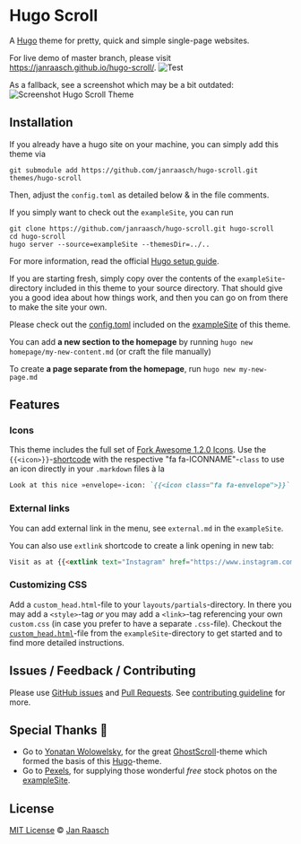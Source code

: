 # Hugo Scroll
A [Hugo](https://gohugo.io/) theme for pretty, quick and simple single-page websites.

For live demo of master branch, please visit https://janraasch.github.io/hugo-scroll/.
![Test](https://github.com/janraasch/hugo-scroll/workflows/CI/badge.svg?branch=master&event=push)

As a fallback, see a screenshot which may be a bit outdated: ![Screenshot Hugo Scroll Theme](https://raw.githubusercontent.com/janraasch/hugo-scroll/master/images/tn.png)

## Installation
If you already have a hugo site on your machine, you can simply add this theme via
```
git submodule add https://github.com/janraasch/hugo-scroll.git themes/hugo-scroll
```
Then, adjust the `config.toml` as detailed below & in the file comments.

If you simply want to check out the `exampleSite`, you can run
```
git clone https://github.com/janraasch/hugo-scroll.git hugo-scroll
cd hugo-scroll
hugo server --source=exampleSite --themesDir=../..
```

For more information, read the official [Hugo setup guide][hugo-setup-guide].

If you are starting fresh, simply copy over the contents of the `exampleSite`-directory included in this theme to your source directory. That should give you a good idea about how things work, and then you can go on from there to make the site your own.

Please check out the [config.toml](https://github.com/janraasch/hugo-scroll/blob/master/exampleSite/config.toml) included on the [exampleSite](https://github.com/janraasch/hugo-scroll/tree/master/exampleSite) of this theme.

You can add **a new section to the homepage** by running `hugo new homepage/my-new-content.md` (or craft the file manually)

To create **a page separate from the homepage**, run `hugo new my-new-page.md`

## Features
### Icons
This theme includes the full set of [Fork Awesome 1.2.0 Icons][fork-awesome-icons]. Use the `{{<icon>}}`-[shortcode][hugo-shortcodes] with the respective "fa fa-ICONNAME"-`class` to use an icon directly in your `.markdown` files à la
```markdown
Look at this nice »envelope«-icon: `{{<icon class="fa fa-envelope">}}`. I took this from https://forkaweso.me/Fork-Awesome/icon/envelope/ :-)
```

### External links
You can add external link in the menu, see `external.md` in the `exampleSite`.

You can also use `extlink` shortcode to create a link opening in new tab:
```markdown
Visit as at {{<extlink text="Instagram" href="https://www.instagram.com/yourInstagramName/">}}
```

### Customizing CSS
Add a `custom_head.html`-file to your `layouts/partials`-directory. In there you may add a `<style>`-tag _or_ you may add a `<link>`-tag referencing your own `custom.css` (in case you prefer to have a separate `.css`-file). Checkout the [`custom_head.html`](https://github.com/janraasch/hugo-scroll/blob/master/exampleSite/layouts/partials/custom_head.html)-file from the `exampleSite`-directory to get started and to find more detailed instructions.

## Issues / Feedback / Contributing
Please use [GitHub issues](https://github.com/janraasch/hugo-scroll/issues) and [Pull Requests](https://github.com/janraasch/hugo-scroll/pulls). 
See [contributing guideline](https://github.com/janraasch/hugo-scroll/blob/master/contributing.md) for more. 

## Special Thanks 🎁

- Go to [Yonatan Wolowelsky](https://github.com/grmmph), for the great [GhostScroll](https://github.com/grmmph/GhostScroll)-theme which formed the basis of this [Hugo](https://gohugo.io/)-theme.
- Go to [Pexels](https://www.pexels.com), for supplying those wonderful _free_ stock photos on the [exampleSite](https://github.com/janraasch/hugo-scroll/tree/master/exampleSite).

## License
[MIT License](http://en.wikipedia.org/wiki/MIT_License) © [Jan Raasch](https://www.janraasch.com)

[hugo-setup-guide]: https://gohugo.io/getting-started/installing
[fork-awesome-icons]: https://forkaweso.me/Fork-Awesome/icons/
[hugo-shortcodes]: https://gohugo.io/content-management/shortcodes/
